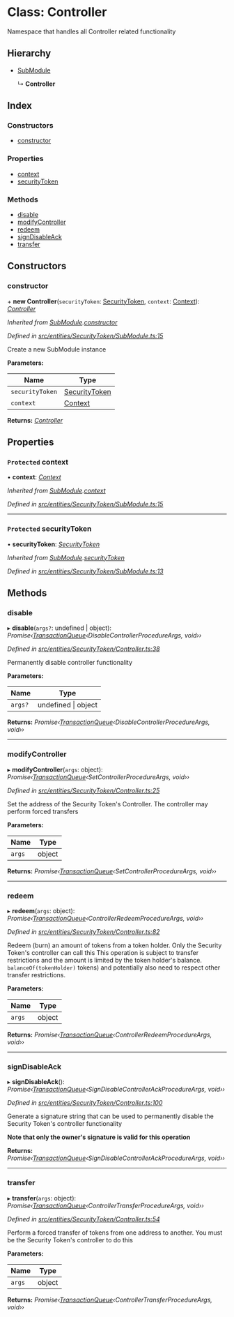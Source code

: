# Class: Controller

Namespace that handles all Controller related functionality

## Hierarchy

* [SubModule](entities.securitytoken.submodule.md)

  ↳ **Controller**

## Index

### Constructors

* [constructor](entities.securitytoken.controller.md#constructor)

### Properties

* [context](entities.securitytoken.controller.md#protected-context)
* [securityToken](entities.securitytoken.controller.md#protected-securitytoken)

### Methods

* [disable](entities.securitytoken.controller.md#disable)
* [modifyController](entities.securitytoken.controller.md#modifycontroller)
* [redeem](entities.securitytoken.controller.md#redeem)
* [signDisableAck](entities.securitytoken.controller.md#signdisableack)
* [transfer](entities.securitytoken.controller.md#transfer)

## Constructors

###  constructor

\+ **new Controller**(`securityToken`: [SecurityToken](entities.securitytoken.securitytoken.md), `context`: [Context](_context_.context.md)): *[Controller](entities.securitytoken.controller.md)*

*Inherited from [SubModule](entities.securitytoken.submodule.md).[constructor](entities.securitytoken.submodule.md#constructor)*

*Defined in [src/entities/SecurityToken/SubModule.ts:15](https://github.com/PolymathNetwork/polymath-sdk/blob/73ecb26/src/entities/SecurityToken/SubModule.ts#L15)*

Create a new SubModule instance

**Parameters:**

Name | Type |
------ | ------ |
`securityToken` | [SecurityToken](entities.securitytoken.securitytoken.md) |
`context` | [Context](_context_.context.md) |

**Returns:** *[Controller](entities.securitytoken.controller.md)*

## Properties

### `Protected` context

• **context**: *[Context](_context_.context.md)*

*Inherited from [SubModule](entities.securitytoken.submodule.md).[context](entities.securitytoken.submodule.md#protected-context)*

*Defined in [src/entities/SecurityToken/SubModule.ts:15](https://github.com/PolymathNetwork/polymath-sdk/blob/73ecb26/src/entities/SecurityToken/SubModule.ts#L15)*

___

### `Protected` securityToken

• **securityToken**: *[SecurityToken](entities.securitytoken.securitytoken.md)*

*Inherited from [SubModule](entities.securitytoken.submodule.md).[securityToken](entities.securitytoken.submodule.md#protected-securitytoken)*

*Defined in [src/entities/SecurityToken/SubModule.ts:13](https://github.com/PolymathNetwork/polymath-sdk/blob/73ecb26/src/entities/SecurityToken/SubModule.ts#L13)*

## Methods

###  disable

▸ **disable**(`args?`: undefined | object): *Promise‹[TransactionQueue](entities.transactionqueue.md)‹DisableControllerProcedureArgs, void››*

*Defined in [src/entities/SecurityToken/Controller.ts:38](https://github.com/PolymathNetwork/polymath-sdk/blob/73ecb26/src/entities/SecurityToken/Controller.ts#L38)*

Permanently disable controller functionality

**Parameters:**

Name | Type |
------ | ------ |
`args?` | undefined &#124; object |

**Returns:** *Promise‹[TransactionQueue](entities.transactionqueue.md)‹DisableControllerProcedureArgs, void››*

___

###  modifyController

▸ **modifyController**(`args`: object): *Promise‹[TransactionQueue](entities.transactionqueue.md)‹SetControllerProcedureArgs, void››*

*Defined in [src/entities/SecurityToken/Controller.ts:25](https://github.com/PolymathNetwork/polymath-sdk/blob/73ecb26/src/entities/SecurityToken/Controller.ts#L25)*

Set the address of the Security Token's Controller. The controller may perform forced transfers

**Parameters:**

Name | Type |
------ | ------ |
`args` | object |

**Returns:** *Promise‹[TransactionQueue](entities.transactionqueue.md)‹SetControllerProcedureArgs, void››*

___

###  redeem

▸ **redeem**(`args`: object): *Promise‹[TransactionQueue](entities.transactionqueue.md)‹ControllerRedeemProcedureArgs, void››*

*Defined in [src/entities/SecurityToken/Controller.ts:82](https://github.com/PolymathNetwork/polymath-sdk/blob/73ecb26/src/entities/SecurityToken/Controller.ts#L82)*

Redeem (burn) an amount of tokens from a token holder. Only the Security Token's controller can call this
This operation is subject to transfer restrictions and the amount is limited by the token holder's balance.
`balanceOf(tokenHolder)` tokens) and potentially also need to respect other transfer restrictions.

**Parameters:**

Name | Type |
------ | ------ |
`args` | object |

**Returns:** *Promise‹[TransactionQueue](entities.transactionqueue.md)‹ControllerRedeemProcedureArgs, void››*

___

###  signDisableAck

▸ **signDisableAck**(): *Promise‹[TransactionQueue](entities.transactionqueue.md)‹SignDisableControllerAckProcedureArgs, void››*

*Defined in [src/entities/SecurityToken/Controller.ts:100](https://github.com/PolymathNetwork/polymath-sdk/blob/73ecb26/src/entities/SecurityToken/Controller.ts#L100)*

Generate a signature string that can be used to permanently disable the Security Token's controller functionality

**Note that only the owner's signature is valid for this operation**

**Returns:** *Promise‹[TransactionQueue](entities.transactionqueue.md)‹SignDisableControllerAckProcedureArgs, void››*

___

###  transfer

▸ **transfer**(`args`: object): *Promise‹[TransactionQueue](entities.transactionqueue.md)‹ControllerTransferProcedureArgs, void››*

*Defined in [src/entities/SecurityToken/Controller.ts:54](https://github.com/PolymathNetwork/polymath-sdk/blob/73ecb26/src/entities/SecurityToken/Controller.ts#L54)*

Perform a forced transfer of tokens from one address to another. You must be the
Security Token's controller to do this

**Parameters:**

Name | Type |
------ | ------ |
`args` | object |

**Returns:** *Promise‹[TransactionQueue](entities.transactionqueue.md)‹ControllerTransferProcedureArgs, void››*
